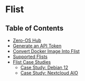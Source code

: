 <h1> Flist </h1>

<h2> Table of Contents </h2>

- [Zero-OS Hub](./flist_hub/zos_hub.md)
- [Generate an API Token](./flist_hub/api_token.md)
- [Convert Docker Image Into Flist](./flist_hub/convert_docker_image.md)
- [Supported Flists](./grid3_supported_flists.md)
- [Flist Case Studies](./flist_case_studies/flist_case_studies.md)
  - [Case Study: Debian 12](./flist_case_studies/flist_debian_case_study.md)
  - [Case Study: Nextcloud AIO](./flist_case_studies/flist_nextcloud_case_study.md)